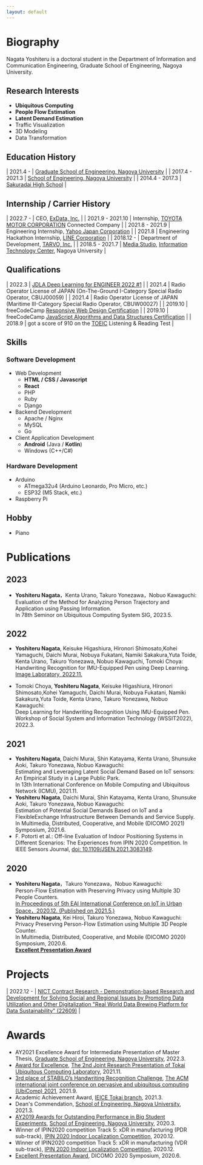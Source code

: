 ```yaml
---
layout: default
---
```


# Biography

Nagata Yoshiteru is a doctoral student in the Department of Information and Communication Engineering, Graduate School of Engineering, Nagoya University.

## Research Interests

- **Ubiquitous Computing**
- **People Flow Estimation**
- **Latent Demand Estimation**
- Traffic Visualization
- 3D Modeling
- Data Transformation

## Education History

| 2021.4 - | [Graduate School of Engineering, Nagoya University](https://www.engg.nagoya-u.ac.jp/) |
| 2017.4 - 2021.3 | [School of Engineering, Nagoya University](https://www.engg.nagoya-u.ac.jp/) |
| 2014.4 - 2017.3 | [Sakuradai High School](https://www.nagoya-c.ed.jp/school/sakuradai-h/) |

## Internship / Carrier History

| 2022.7 - | CEO, [ExData, Inc.](https://exdata.co.jp/) |
| 2021.9 - 2021.10 | Internship, [TOYOTA MOTOR CORPORATION](https://global.toyota/) Connected Company |
| 2021.8 - 2021.9 | Engineering Internship, [Yahoo Japan Corporation](https://about.yahoo.co.jp/) |
| 2021.8 | Engineering Hackathon Internship, [LINE Corporation](https://linecorp.com/en/) |
| 2018.12 - | Department of Development, [TARVO, Inc.](https://tarvo.co.jp/) |
| 2018.5 - 2021.7 | [Media Studio](https://media.itc.nagoya-u.ac.jp/studio/), [Information Technology Center](http://www.icts.nagoya-u.ac.jp/ja/center/), Nagoya University |

## Qualifications

| 2022.3 | [JDLA Deep Learning for ENGINEER 2022 #1](https://nlp.netlearning.co.jp/ns/portal/openbadge/#/public/assertions/user/U0IwYTdHZnRXandBMFdvdzVhVWJ4dz09) |
| 2021.4 | Radio Operator License of JAPAN (On-The-Ground Ⅰ-Category Special Radio Operator, CBUJ00059) |
| 2021.4 | Radio Operator License of JAPAN (Maritime Ⅲ-Category Special Radio Operator, CBUW00027) |
| 2019.10 | freeCodeCamp [Responsive Web Design Certification](https://www.freecodecamp.org/certification/fcc8c41b85e-8207-41e4-a738-50207bfaa71c/responsive-web-design) |
| 2019.10 | freeCodeCamp [JavaScript Algorithms and Data Structures Certification](https://www.freecodecamp.org/certification/fcc8c41b85e-8207-41e4-a738-50207bfaa71c/javascript-algorithms-and-data-structures) |
| 2018.9 | got a score of 910 on the [TOEIC](https://www.ets.org/toeic) Listening & Reading Test |


## Skills

### Software Development

- Web Development
  - **HTML / CSS / Javascript**
  - **React**
  - PHP
  - Ruby
  - Django
- Backend Development
  - Apache / Nginx
  - MySQL
  - Go
- Client Application Development
  - **Android** (Java / **Kotlin**)
  - Windows (C++/C#)

### Hardware Development

- Arduino
  - ATmega32u4 (Arduino Leonardo, Pro Micro, etc.)
  - ESP32 (M5 Stack, etc.)
- Raspberry Pi

## Hobby

- Piano

# Publications

## 2023
- **Yoshiteru Nagata**，Kenta Urano, Takuro Yonezawa，Nobuo Kawaguchi:  
  Evaluation of the Method for Analyzing Person Trajectory and Application using Passing Information.  
  In 78th Seminor on Ubiquitous Computing System SIG, 2023.5.   


## 2022

- **Yoshiteru Nagata**, Keisuke Higashiura, Hironori Shimosato,Kohei Yamaguchi, Daichi Murai, Nobuya Fukatani, Namiki Sakakura,Yuta Toide, Kenta Urano, Takuro Yonezawa, Nobuo Kawaguchi, Tomoki Choya:  
  Handwriting Recognition for IMU-Equipped Pen using Deep Learning.  
  [Image Laboratory, 2022.11.](https://www.nikko-pb.co.jp/products/detail.php?product_id=5411)  

- Tomoki Choya, **Yoshiteru Nagata**, Keisuke Higashiura, Hironori Shimosato,Kohei Yamaguchi, Daichi Murai, Nobuya Fukatani, Namiki Sakakura,Yuta Toide, Kenta Urano, Takuro Yonezawa, Nobuo Kawaguchi:  
  Deep Learning for Handwriting Recognition Using IMU-Equipped Pen.  
  Workshop of Social System and Information Technology (WSSIT2022), 2022.3.  

## 2021

- **Yoshiteru Nagata**, Daichi Murai, Shin Katayama, Kenta Urano, Shunsuke Aoki, Takuro Yonezawa, Nobuo Kawaguchi:  
  Estimating and Leveraging Latent Social Demand Based on IoT sensors: An Empirical Study in a Large Public Park.  
  In 13th International Conference on Mobile Computing and Ubiquitous Network (ICMU), 2021.11.  
- **Yoshiteru Nagata**, Daichi Murai, Shin Katayama, Kenta Urano, Shunsuke Aoki, Takuro Yonezawa, Nobuo Kawaguchi:  
  Estimation of Potential Social Demands Based on IoT and a FlexibleExchange Infrastructure Between Demands and Service Supply.  
  In Multimedia, Distributed, Cooperative, and Mobile (DICOMO 2021) Symposium, 2021.6.  
- F. Potorti et al.:
  Off-line Evaluation of Indoor Positioning Systems in Different Scenarios: The Experiences from IPIN 2020 Competition.
  In IEEE Sensors Journal, [doi: 10.1109/JSEN.2021.3083149](https://doi.org/10.1109/JSEN.2021.3083149).

## 2020

- **Yoshiteru Nagata**，Takuro Yonezawa，Nobuo Kawaguchi:  
  Person-Flow Estimation with Preserving Privacy using Multiple 3D People Counters.  
  [In Proceedings of 5th EAI International Conference on IoT in Urban Space，2020.12. (Published on 2021.5.)](https://link.springer.com/chapter/10.1007/978-3-030-76063-2_41)  
- **Yoshiteru Nagata**, Kei Hiroi, Takuro Yonezawa, Nobuo Kawaguchi:  
  Privacy Preserving Person-Flow Estimation using Multiple 3D People Counter.  
  In Multimedia, Distributed, Cooperative, and Mobile (DICOMO 2020) Symposium, 2020.6.  
  **[Excellent Presentation Award](https://dicomo.org/2020/commendation/)**

# Projects

| 2022.12 - | [NICT Contract Research - Demonstration-based Research and Development for Solving Social and Regional Issues by Promoting Data Utilization and Other Digitalization "Real World Data Brewing Platform for Data Sustainability" (22609)](https://www.nict.go.jp/publicity/topics/2022/10/12-1.html) |

# Awards

- AY2021 Excellence Award for Intermediate Presentation of Master Thesis, [Graduate School of Engineering, Nagoya University](https://www.engg.nagoya-u.ac.jp/), 2022.3.
- [Award for Excellence](https://docs.google.com/document/d/17_YJIdbMoona7iqoDcaYkHrp0yTkDiqx/edit?usp=sharing&ouid=104858820495311930572&rtpof=true&sd=true), [The 2nd Joint Research Presentation of Tokai Ubiquitous Computing Laboratory](https://kajilab.net/tokaiubi2021/), 2021.11.
- [3rd place of STABILO’s Handwriting Recognition Challenge](https://stabilodigital.com/submissions-2021/), [The ACM international joint conference on pervasive and ubiquitous computing (UbiComp) 2021](https://www.ubicomp.org/ubicomp2021/cfp/student-challenges-2/), 2021.9.
- Academic Achievement Award, [IEICE Tokai branch](https://www.ieice.org/tokai/), 2021.3.
- Dean's Commendation, [School of Engineering, Nagoya University](https://www.engg.nagoya-u.ac.jp/), 2021.3.
- [AY2019 Awards for Outstanding Performance in Big Student Experiments](https://www.nuee.nagoya-u.ac.jp/kyoiku/gakubu/experiment/h2019.php), [School of Engineering, Nagoya University](https://www.engg.nagoya-u.ac.jp/), 2020.3.
- Winner of IPIN2020 competition Track 5: xDR in manufacturing (PDR sub-track), [IPIN 2020 Indoor Localization Competition](http://evaal.aaloa.org/2020/results), 2020.12.
- Winner of IPIN2020 competition Track 5: xDR in manufacturing (VDR sub-track), [IPIN 2020 Indoor Localization Competition](http://evaal.aaloa.org/2020/results), 2020.12.
- [Excellent Presentation Award](https://dicomo.org/2020/commendation/), DICOMO 2020 Symposium, 2020.6.
